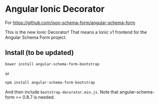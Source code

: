 Angular Ionic Decorator
==========================

For https://github.com/json-schema-form/angular-schema-form

This is the new Ionic Decorator! That means a Ionic v1 frontend for the Angular Schema Form
project.

Install (to be updated)
-------
```sh
bower install angular-schema-form-bootstrap
```
or

```sh
npm install angular-schema-form-bootstrap
```

And then include `bootstrap-decorator.min.js`. Note that angular-schema-form >= 0.8.7 is needed.

